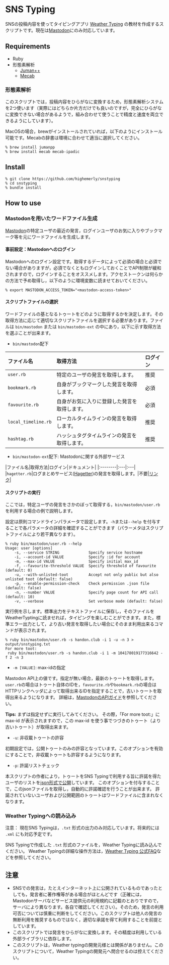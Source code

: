 # SNS Typing

SNSの投稿内容を使ってタイピングアプリ [Weather Typing](https://denasu.com/software/weathertyping.html) の教材を作成するスクリプトです。現在は[Mastodon](https://github.com/tootsuite/mastodon)にのみ対応しています。

## Requirements

- Ruby
- 形態素解析
	- [Juman++](http://nlp.ist.i.kyoto-u.ac.jp/index.php?JUMAN++)
	- [Mecab](https://www.mlab.im.dendai.ac.jp/~yamada/ir/MorphologicalAnalyzer/MeCab.html)

### 形態素解析

このスクリプトでは，投稿内容をひらがなに変換するため，形態素解析システムを2つ使います（実際にはどちらか片方だけでも良いのですが，完全にひらがなに変換できない場合があるようで，組み合わせて使うことで精度と速度を両立できるようにしています）。

MacOSの場合，brewがインストールされていれば，以下のようにインストール可能です。Mecabの辞書は環境に合わせて適当に選択してください。

```
% brew install jumanpp
% brew install mecab mecab-ipadic
```

## Install

```
% git clone https://github.com/highemerly/snstyping
% cd snstyping
% bundle install
```

## How to use

### Mastodonを用いたワードファイル生成

[Mastodon](https://github.com/tootsuite/mastodon)の特定ユーザの最近の発言，ログインユーザのお気に入りやブックマーク等を元にワードファイルを生成します。

#### 事前設定：Mastodonへのログイン

Mastodonへのログイン設定です。取得するデータによって必須の場合と必須でない場合がありますが，必須でなくともログインしておくことでAPI制限が緩和されますので，ログインすることをオススメします。アクセストークンは何らかの方法で予め取得し，以下のように環境変数に読ませておいてください。

```
% export MASTODON_ACCESS_TOKEN="<mastodon-access-token>"
```

#### スクリプトファイルの選択

ワードファイルの基となるトゥートをどのように取得するかを決定します。その取得方法に応じて適切なスクリプトファイルを選択する必要があります。ファイルは `bin/mastodon` または `bin/mastodon-ext` の中にあり，以下に示す取得方法を選ぶことが出来ます。

- `bin/mastodon`配下

|ファイル名|取得方法|ログイン|
|:--------|:---|:---|
|`user.rb`|特定のユーザの発言を取得します。|推奨|
|`bookmark.rb`|自身がブックマークした発言を取得します。|必須|
|`favourite.rb`|自身がお気に入りに登録した発言を取得します。|必須|
|`local_timeline.rb`|ローカルタイムラインの発言を取得します。|推奨|
|`hashtag.rb`|ハッシュタグタイムラインの発言を取得します。|推奨|

- `bin/mastodon-ext`配下: Mastodonに関する外部サービス

|ファイル名|取得方法|ログイン|ドキュメント|
|:--------|:---|:---|
|`hagetter.rb`|ログまとめサービス([Hagetter](https://hagetter.hansode.club/))の発言を取得します。|不要|[リンク](doc/hagetter.md)|

#### スクリプトの実行

ここでは，特定ユーザの発言をさかのぼって取得する，`bin/mastodon/user.rb`を利用する場合の例で説明します。

設定は原則コマンドラインパラメータで設定します。`-h`または`--help` を付与することで各パラメータの詳細を確認することができます（パラーメタはスクリプトファイルにより若干異なります）。

```
% ruby bin/mastodon/user.rb --help
Usage: user [options]
    -s, --service STRING             Specify service hostname
    -i, --account-id VALUE           Specify :id for account
    -m, --max-id VALUE               Specify initial max_id
    -f, --favourite-threshold VALUE  Specify threshold of favourite (default: 0)
    -u, --with-unlisted-toot         Accept not only public but also unlisted toot (default: false)
    -p, --enable-permission-check    Check permission .json file (default: false)
    -n, --number VALUE               Specify page count for API call (default: 10)
    -v, --verbose                    Set verbose mode (default: false)
```

実行例を示します。標準出力をテキストファイルに保存し，そのファイルをWeatherTyptingに読ませれば，タイピングを楽しむことができます。また，標準エラー出力として，より古い発言を取得したい場合にそのまま利用出来るコマンドが表示されます。

```
% ruby bin/mastodon/user.rb -s handon.club -i 1 -u -n 3 > output/snstyping.txt
For more toot:
 ruby bin/mastodon/user.rb -s handon.club -i 1 -m 104178019177316642 -f 2 -n 3
```
- `-m [VALUE]`: max-idの指定

Mastodon API上の値です。指定が無い場合，最新のトゥートを取得します。
`user.rb`の場合はトゥート自体のIDを，`favourite.rb`や`bookmark.rb`の場合はHTTPリンクヘッダによって取得出来るIDを指定することで，古いトゥートを取得出来るようになります。
詳細は，[MastodonのAPIガイド](https://docs.joinmastodon.org/api/)を参照してください。

**Tips:** まずは指定せずに実行してみてください。
その際，「For more toot:」に max-id が表示されますので，この max-id を使う事でつづきのトゥート（より古いトゥート）が取得出来ます。

- `-u`: 非収載トゥートの許容

初期設定では，公開トゥートのみの許容となっています。このオプションを有効にすることで，非収載トゥートも許容するようになります。

- `-p`: 許諾リストチェック

本スクリプトの作者により，トゥートをSNS Typingで利用する旨に許諾を得たユーザのリストを[json形式で公開](https://highemerly.net/snstyping/permission.json)しています。
このオプションを付与することで，このjsonファイルを取得し，自動的に許諾確認を行うことが出来ます。
許諾されていないユーザおよび公開範囲のトゥートはワードファイルに含まれなくなります。

### Weather Typingへの読み込み
注意： 現在SNS Typingは，`.txt` 形式の出力のみ対応しています。将来的には `.xml` にも対応予定です。

SNS Typingで作成した `.txt` 形式のファイルを，Weather Typingに読み込んでください。
Weather Typingの詳細な操作方法は，[Weather Typing 公式FAQ](https://denasu.com/software/wtfaq.html)などを参照してください。

## 注意

- SNSでの発言は，たとえインターネット上に公開されているものであったとしても，発言者に著作権等がある場合がほとんどです（正確には，Mastodonサーバなどサービス提供元の利用規約に記載のとおりですので，サーバにより異なります。各自で確認してください）。そのため，発言の利用可否については慎重に判断をしてください。このスクリプトは他人の発言の無断利用を推奨するものではなく，適切な承諾を得て利用することを前提としています。
- このスクリプトでは発言をひらがなに変換します。その精度は利用している外部ライブラリに依存します。
- このスクリプトは，Weather typingの開発元様とは関係がありません。このスクリプトについて，Weather Typingの開発元へ問合せるのは控えてください。